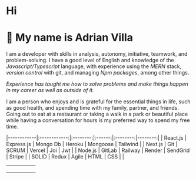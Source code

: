 # Hi
# 👋 My name is Adrian Villa

I am a developer with skills in analysis, autonomy, initiative, teamwork, and problem-solving. I have a good level of English and knowledge of the *Javascript/Typescript* language, with experience using the *MERN* stack, *version control* with git, and managing *Npm packages*, among other things.

*Experience has taught me how to solve problems and make things happen in my career as well as outside of it.*

I am a person who enjoys and is grateful for the essential things in life, such as good health, and spending time with my family, partner, and friends. Going out to eat at a restaurant or taking a walk in a park or beautiful place while having a conversation for hours is my preferred way to spend my free time.


|------------|:------------:|:--------:|:------:|:--------:|--------:|
| React.js   | Express.js   | Mongo Db | Heroku | Mongoose | Tailwind |
| Next.js    | Git          | SCRUM    | Vercel | Joi      | Jwt      |
| Node.js    | GitLab       | Railway  | Render | SendGrid | Stripe   |
| SOLID      | Redux        | Agile    | HTML   | CSS      |          |

|   |   |   |   |   |
|---|---|---|---|---|
|   |   |   |   |   |
|   |   |   |   |   |
|   |   |   |   |   |
